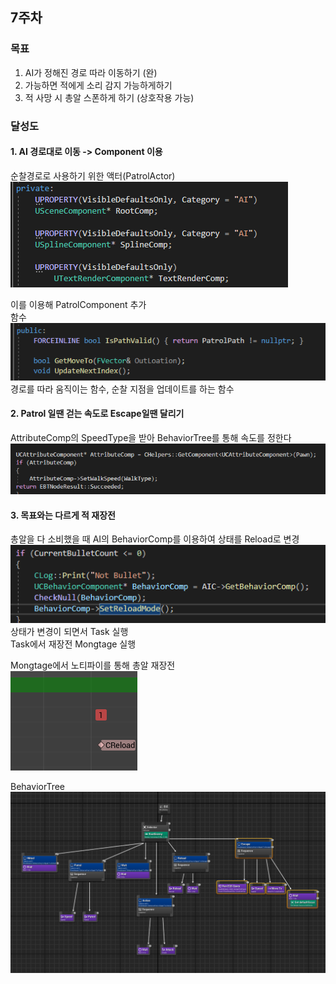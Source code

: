 ## 7주차
### 목표
1. AI가 정해진 경로 따라 이동하기 (완)
2. 가능하면 적에게 소리 감지 가능하게하기
3. 적 사망 시 총알 스폰하게 하기 (상호작용 가능)

### 달성도
#### 1. AI 경로대로 이동 -> Component 이용

순찰경로로 사용하기 위한 액터(PatrolActor)
![Patrol Path](Image/PatrolPath.png)  

이를 이용해 PatrolComponent 추가  
함수
![Patrol Component Func](Image/PatrolComponent_Func.png)  
경로를 따라 움직이는 함수, 순찰 지점을 업데이트를 하는 함수

#### 2. Patrol 일땐 걷는 속도로 Escape일땐 달리기
AttributeComp의 SpeedType을 받아 BehaviorTree를 통해 속도를 정한다
![Task Speed](Image/Task_Speed.png)


#### 3. 목표와는 다르게 적 재장전
총알을 다 소비했을 때 AI의 BehaviorComp를 이용하여 상태를 Reload로 변경   
![Rifle Reload](Image/RifleReload.png)   
상태가 변경이 되면서 Task 실행  
Task에서 재장전 Mongtage 실행  

Mongtage에서 노티파이를 통해 총알 재장전  
![Reload Notify](Image/Reload_Notify.png)


BehaviorTree   
![Enemy B T](Image/EnemyBT.png)
